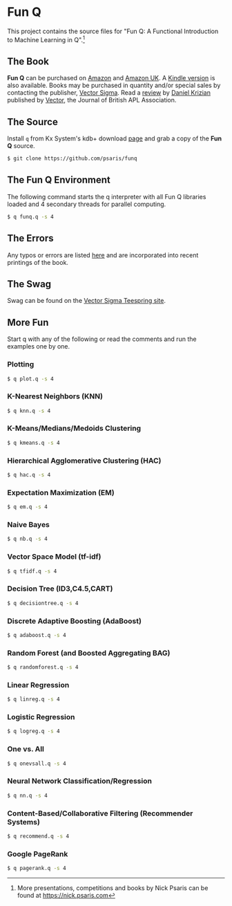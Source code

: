 # Fun Q

This project contains the source files for "Fun Q: A Functional
Introduction to Machine Learning in Q".[^fn1]

## The Book

**Fun Q** can be purchased on
[Amazon](https://www.amazon.com/dp/1734467509) and [Amazon
UK](https://www.amazon.co.uk/gp/product/1734467509). A [Kindle
version](https://www.amazon.com/dp/B08R5W95WF) is also available.
Books may be purchased in quantity and/or special sales by contacting
the publisher, [Vector Sigma](mailto:sales@vector-sigma.com).  Read a
[review](https://vector.org.uk/book-review-fun-q-a-functional-introduction-to-machine-learning-in-q/)
by [Daniel Krizian](https://www.linkedin.com/in/danielkrizian/)
published by [Vector](https://vector.org.uk/), the Journal of British
APL Association.


## The Source

Install `q` from Kx System's kdb+ download
[page](http://kx.com/software-download.php) and grab a copy of the
**Fun Q** source.

```sh
$ git clone https://github.com/psaris/funq
```

## The Fun Q Environment

The following command starts the q interpreter with all Fun Q
libraries loaded and 4 secondary threads for parallel computing.

```sh
$ q funq.q -s 4
```

## The Errors

Any typos or errors are listed [here](errata.adoc) and are
incorporated into recent printings of the book.

## The Swag

Swag can be found on the [Vector Sigma Teespring
site](https://teespring.com/stores/vectorsigma).

## More Fun

Start q with any of the following or read the comments and run the
examples one by one.

### Plotting

```sh
$ q plot.q -s 4
```

### K-Nearest Neighbors (KNN)

```sh
$ q knn.q -s 4
```

### K-Means/Medians/Medoids Clustering

```sh
$ q kmeans.q -s 4
```

### Hierarchical Agglomerative Clustering (HAC)

```sh
$ q hac.q -s 4
```

### Expectation Maximization (EM)

```sh
$ q em.q -s 4
```

### Naive Bayes

```sh
$ q nb.q -s 4
```

### Vector Space Model (tf-idf)

```sh
$ q tfidf.q -s 4
```

### Decision Tree (ID3,C4.5,CART)

```sh
$ q decisiontree.q -s 4
```

### Discrete Adaptive Boosting (AdaBoost)

```sh
$ q adaboost.q -s 4
```

### Random Forest (and Boosted Aggregating BAG)

```sh
$ q randomforest.q -s 4
```

### Linear Regression

```sh
$ q linreg.q -s 4
```

### Logistic Regression

```sh
$ q logreg.q -s 4
```

### One vs. All

```sh
$ q onevsall.q -s 4
```

### Neural Network Classification/Regression

```sh
$ q nn.q -s 4
```

### Content-Based/Collaborative Filtering (Recommender Systems)

```sh
$ q recommend.q -s 4
```

### Google PageRank

```sh
$ q pagerank.q -s 4
```

<!----- Footnotes ----->

[^fn1]: More presentations, competitions and books by Nick Psaris can be found at <https://nick.psaris.com>

